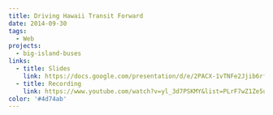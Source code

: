 ```yaml
---
title: Driving Hawaii Transit Forward
date: 2014-09-30
tags:
  - Web
projects:
  - big-island-buses
links:
  - title: Slides
    link: https://docs.google.com/presentation/d/e/2PACX-1vTNFe2Jjib6rfVeHsIZvwpl5Xv_es83MJKt_qxGEYErEGAtVLXvYteiZwN7MziJPM-R3eyXKGb3jJhg/pub?start=false&loop=false
  - title: Recording
    link: https://www.youtube.com/watch?v=yl_3d7PSKMY&list=PLrF7wZ1Ze5uH1xudf--exufrlgCVCE3n6&index=3&t=0s
color: '#4d74ab'
---
```

